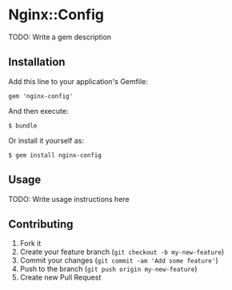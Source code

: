 # Nginx::Config

TODO: Write a gem description

## Installation

Add this line to your application's Gemfile:

    gem 'nginx-config'

And then execute:

    $ bundle

Or install it yourself as:

    $ gem install nginx-config

## Usage

TODO: Write usage instructions here

## Contributing

1. Fork it
2. Create your feature branch (`git checkout -b my-new-feature`)
3. Commit your changes (`git commit -am 'Add some feature'`)
4. Push to the branch (`git push origin my-new-feature`)
5. Create new Pull Request
